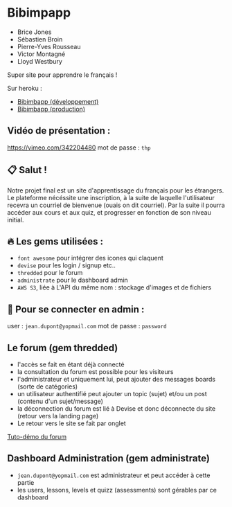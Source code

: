 # Bibimpapp

* Brice Jones 
* Sébastien Broin
* Pierre-Yves Rousseau
* Victor Montagné
* Lloyd Westbury

Super site pour apprendre le français !


Sur heroku :

* [Bibimbapp (développement)](https://dev-bibimbapp.herokuapp.com/)
* [Bibimbapp (production)](https://prod-bibimbapp.herokuapp.com/)

## Vidéo de présentation : 
https://vimeo.com/342204480
mot de passe : `thp`


## 📋 Salut !

Notre projet final est un site d'apprentissage du français pour les étrangers.
Le plateforme nécéssite une inscription, à la suite de laquelle l'utilisateur recevra un courriel de bienvenue (ouais on dit courriel).
Par la suite il pourra accéder aux cours et aux quiz, et progresser en fonction de son niveau initial.


## 🔥 Les gems utilisées :

* `font awesome` pour intégrer des icones qui claquent
* `devise` pour les login / signup etc..
* `thredded` pour le forum 
* `administrate` pour le dashboard admin
* `AWS S3`, liée à L'API du même nom : stockage d'images et de fichiers

## 👑 Pour se connecter en admin : 
user : `jean.dupont@yopmail.com`
mot de passe : `password`


## Le forum (gem thredded)

* l'accès se fait en étant déjà connecté
* la consultation du forum est possible pour les visiteurs
* l'administrateur et uniquement lui, peut ajouter des messages boards (sorte de catégories)
* un utilisateur authentifié peut ajouter un topic (sujet) et/ou un post (contenu d'un sujet/message)
* la déconnection du forum est lié à Devise et donc déconnecte du site (retour vers la landing page)
* Le retour vers le site se fait par onglet

[Tuto-démo du forum](https://thredded.org/thredded/)

## Dashboard Administration (gem administrate)

* `jean.dupont@yopmail.com` est administrateur et peut accéder à cette partie
* les users, lessons, levels et quizz (assessments) sont gérables par ce dashboard

